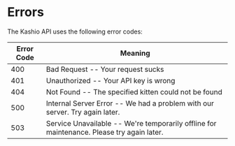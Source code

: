 # Errors

The Kashio API uses the following error codes:


Error Code | Meaning
---------- | -------
400 | Bad Request -- Your request sucks
401 | Unauthorized -- Your API key is wrong
404 | Not Found -- The specified kitten could not be found
500 | Internal Server Error -- We had a problem with our server. Try again later.
503 | Service Unavailable -- We're temporarily offline for maintenance. Please try again later.
